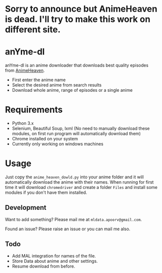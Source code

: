 # Sorry to announce but AnimeHeaven is dead. I'll try to make this work on different site.
# anYme-dl


anYme-dl is an anime downloader that downloads best quality episodes from [AnimeHeaven](http://animeheaven.eu/).

  - First enter the anime name
  - Select the desired anime from search results
  - Download whole anime, range of episodes or a single anime

# Requirements

  - Python 3.x
  - Selenium, Beautiful Soup, lxml (No need to manually download these modules, on first run program will automatically download them) 
  - Chrome installed on your system
  - Currently only working on windows machines

# Usage

Just copy the `anime_heaven_dowld.py` into your anime folder and it will automatically download the anime with their names. When running for first time it will download `chromedriver` and create a folder `Files` and install some modules if you don't have them installed.



## Development

Want to add something? Please mail me at `mldata.apoorv@gmail.com`.

Found an issue? Please raise an issue or you can mail me also.

## Todo

  - Add MAL integration for names of the file.
  - Store Data about anime and other settings.
  - Resume download from before.
